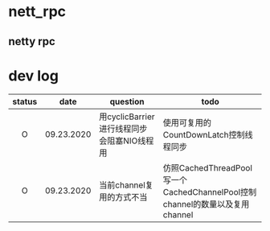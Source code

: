 # nett_rpc

## netty rpc 

# dev log

status | date | question | todo
------------- |----------- | ------------- | --------|
<center>O</center> |  09.23.2020 | 用cyclicBarrier进行线程同步会阻塞NIO线程用 | 使用可复用的CountDownLatch控制线程同步
<center>O</center>|09.23.2020 | 当前channel复用的方式不当 | 仿照CachedThreadPool写一个CachedChannelPool控制channel的数量以及复用channel





